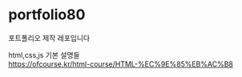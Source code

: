 # portfolio80

포트폴리오 제작 레포입니다<br>

html,css,js 기본 설명들<br>
https://ofcourse.kr/html-course/HTML-%EC%9E%85%EB%AC%B8
